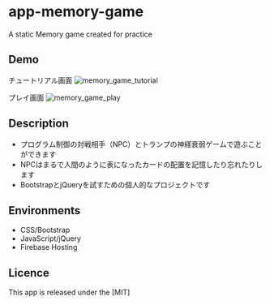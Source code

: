 # app-memory-game

A static Memory game created for practice

## Demo

チュートリアル画面
![memory_game_tutorial](https://user-images.githubusercontent.com/49770211/79117945-74d06600-7dc7-11ea-9f4c-844b208c4af0.gif)

プレイ画面
![memory_game_play](https://user-images.githubusercontent.com/49770211/79117954-7bf77400-7dc7-11ea-9103-d6975390cc71.gif)

## Description

* プログラム制御の対戦相手（NPC）とトランプの神経衰弱ゲームで遊ぶことができます
* NPCはまるで人間のように表になったカードの配置を記憶したり忘れたりします
* BootstrapとjQueryを試すための個人的なプロジェクトです

## Environments

* CSS/Bootstrap
* JavaScript/jQuery
* Firebase Hosting

## Licence

This app is released under the [MIT]
